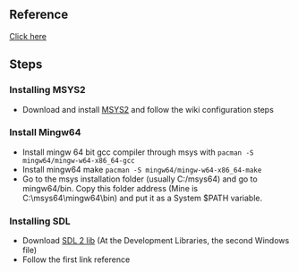 ## Reference
[Click here](<https://programmer.help/blogs/vscode-sdl2-configuration-tutorial.html>)

## Steps
### Installing MSYS2
- Download and install [MSYS2](<https://www.msys2.org/>) and follow the wiki configuration steps
### Install Mingw64
- Install mingw 64 bit gcc compiler through msys with `pacman -S mingw64/mingw-w64-x86_64-gcc`
- Install mingw64 make `pacman -S mingw64/mingw-w64-x86_64-make`
- Go to the msys installation folder (usually C:/msys64) and go to mingw64/bin. Copy this folder address (Mine is C:\msys64\mingw64\bin) and put it as a System $PATH variable.
### Installing SDL
- Download [SDL 2 lib](<https://www.libsdl.org/download-2.0.php>) (At the Development Libraries, the second Windows file)
- Follow the first link reference
